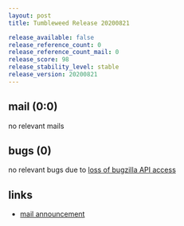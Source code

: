```yaml
---
layout: post
title: Tumbleweed Release 20200821

release_available: false
release_reference_count: 0
release_reference_count_mail: 0
release_score: 98
release_stability_level: stable
release_version: 20200821
---
```


## mail (0:0)

no relevant mails

## bugs (0)

<!--more-->

no relevant bugs due to [loss of bugzilla API access](https://bugzilla.opensuse.org/show_bug.cgi?id=1157722)



## links

- [mail announcement](https://lists.opensuse.org/opensuse-factory/2020-08/msg00218.html)
